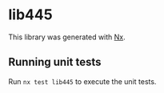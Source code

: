 # lib445

This library was generated with [Nx](https://nx.dev).

## Running unit tests

Run `nx test lib445` to execute the unit tests.
